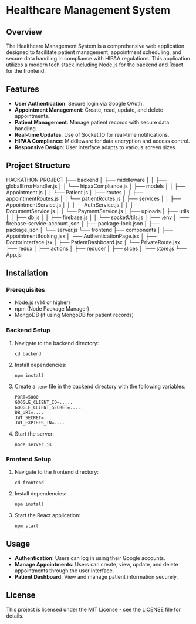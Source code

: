 # Healthcare Management System

## Overview

The Healthcare Management System is a comprehensive web application designed to facilitate patient management, appointment scheduling, and secure data handling in compliance with HIPAA regulations. This application utilizes a modern tech stack including Node.js for the backend and React for the frontend.

## Features

- **User Authentication**: Secure login via Google OAuth.
- **Appointment Management**: Create, read, update, and delete appointments.
- **Patient Management**: Manage patient records with secure data handling.
- **Real-time Updates**: Use of Socket.IO for real-time notifications.
- **HIPAA Compliance**: Middleware for data encryption and access control.
- **Responsive Design**: User interface adapts to various screen sizes.

## Project Structure

HACKATHON PROJECT
├── backend
│   ├── middleware
│   │   ├── globalErrorHandler.js
│   │   └── hipaaCompliance.js
│   ├── models
│   │   ├── Appointment.js
│   │   └── Patient.js
│   ├── routes
│   │   ├── appointmentRoutes.js
│   │   └── patientRoutes.js
│   ├── services
│   │   ├── AppointmentService.js
│   │   ├── AuthService.js
│   │   ├── DocumentService.js
│   │   └── PaymentService.js
│   ├── uploads
│   ├── utils
│   │   ├── db.js
│   │   ├── firebase.js
│   │   └── socketUtils.js
│   ├── .env
│   ├── firebase-service-account.json
│   ├── package-lock.json
│   ├── package.json
│   └── server.js
└── frontend
    ├── components
    │   ├── AppointmentBooking.jsx
    │   ├── AuthenticationPage.jsx
    │   ├── DoctorInterface.jsx
    │   ├── PatientDashboard.jsx
    │   └── PrivateRoute.jsx
    ├── redux
    │   ├── actions
    │   ├── reducer
    │   ├── slices
    │   └── store.js
    └── App.js



## Installation

### Prerequisites

- Node.js (v14 or higher)
- npm (Node Package Manager)
- MongoDB (if using MongoDB for patient records)

### Backend Setup

1. Navigate to the backend directory:
    ```
    cd backend
    ```

2. Install dependencies:
    ```
    npm install
    ```

3. Create a `.env` file in the backend directory with the following variables:
    ```
    PORT=5000 
    GOOGLE_CLIENT_ID=..... 
    GOOGLE_CLIENT_SECRET=..... 
    DB_URI=....
    JWT_SECRET=....
    JWT_EXPIRES_IN=....
    ```

4. Start the server:
    ```
    node server.js
    ```

### Frontend Setup

1. Navigate to the frontend directory:
    ```
    cd frontend
    ```

2. Install dependencies:
    ```
    npm install 
    ```

3. Start the React application:
    ```
    npm start 
    ```

## Usage

- **Authentication**: Users can log in using their Google accounts.
- **Manage Appointments**: Users can create, view, update, and delete appointments through the user interface.
- **Patient Dashboard**: View and manage patient information securely.


## License

This project is licensed under the MIT License - see the [LICENSE](LICENSE) file for details.


